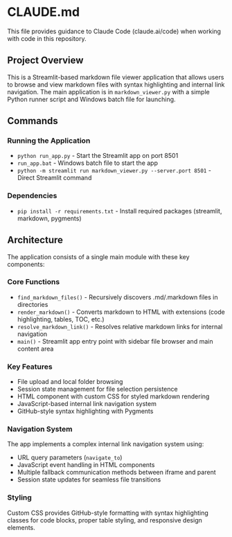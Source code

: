 # CLAUDE.md

This file provides guidance to Claude Code (claude.ai/code) when working with code in this repository.

## Project Overview

This is a Streamlit-based markdown file viewer application that allows users to browse and view markdown files with syntax highlighting and internal link navigation. The main application is in `markdown_viewer.py` with a simple Python runner script and Windows batch file for launching.

## Commands

### Running the Application
- `python run_app.py` - Start the Streamlit app on port 8501
- `run_app.bat` - Windows batch file to start the app
- `python -m streamlit run markdown_viewer.py --server.port 8501` - Direct Streamlit command

### Dependencies
- `pip install -r requirements.txt` - Install required packages (streamlit, markdown, pygments)

## Architecture

The application consists of a single main module with these key components:

### Core Functions
- `find_markdown_files()` - Recursively discovers .md/.markdown files in directories
- `render_markdown()` - Converts markdown to HTML with extensions (code highlighting, tables, TOC, etc.)
- `resolve_markdown_link()` - Resolves relative markdown links for internal navigation
- `main()` - Streamlit app entry point with sidebar file browser and main content area

### Key Features
- File upload and local folder browsing
- Session state management for file selection persistence
- HTML component with custom CSS for styled markdown rendering
- JavaScript-based internal link navigation system
- GitHub-style syntax highlighting with Pygments

### Navigation System
The app implements a complex internal link navigation system using:
- URL query parameters (`navigate_to`)
- JavaScript event handling in HTML components
- Multiple fallback communication methods between iframe and parent
- Session state updates for seamless file transitions

### Styling
Custom CSS provides GitHub-style formatting with syntax highlighting classes for code blocks, proper table styling, and responsive design elements.